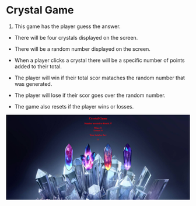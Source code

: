 # Crystal Game

1. This game has the player guess the answer.
* There will be four crystals displayed on the screen.

* There will be a random number displayed on the screen.

* When a player clicks a crystal there will be a specific number of points added to their total.

* The player will win if their total scor mataches the random number that was generated.

* The player will lose if their scor goes over the random number.

* The game also resets if the player wins or losses.

![App Image](assets/images/Capture.PNG)